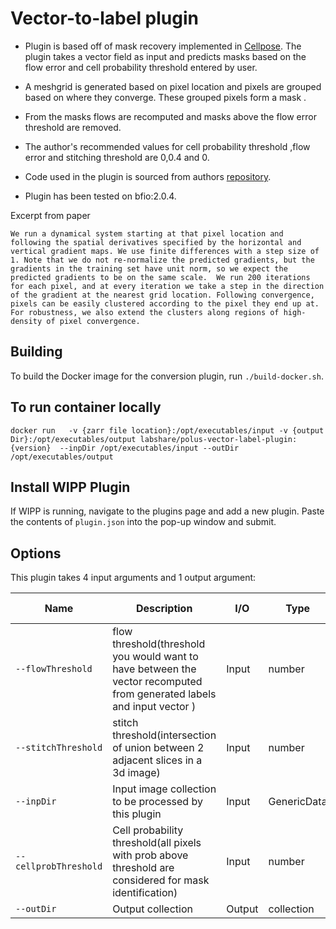 # Vector-to-label plugin
* Plugin is based off of mask recovery implemented in [Cellpose](https://www.biorxiv.org/content/10.1101/2020.02.02.931238v1). 
The plugin takes a vector field as input and predicts masks based on the flow error and cell probability threshold entered by user.

* A meshgrid is generated based on pixel location and pixels are grouped based on where they converge. 
These grouped pixels form a mask . 
* From the masks flows are recomputed and masks above the flow error threshold are removed.
  
* The author's recommended values for cell probability threshold ,flow error and stitching threshold are 0,0.4 and 0. 

* Code used in the plugin is sourced from authors [repository](https://github.com/MouseLand/cellpose/tree/master/cellpose).

* Plugin has been tested on bfio:2.0.4.


Excerpt from paper
  
`We run a dynamical system starting at that pixel location and following the spatial derivatives specified by the horizontal and vertical gradient maps.
We use finite differences with a step size of 1. Note that we do not re-normalize the predicted gradients, but the gradients in the training set have unit norm, so we expect the predicted gradients to be on the same scale. 
We run 200 iterations for each pixel, and at every iteration we take a step in the direction of the gradient at the nearest grid location.
Following convergence, pixels can be easily clustered according to the pixel they end up at. For robustness, we also extend the clusters along regions of high-density of pixel convergence.`


## Building

To build the Docker image for the conversion plugin, run
`./build-docker.sh`.

## To run container locally
  `docker run   -v {zarr file location}:/opt/executables/input -v {output Dir}:/opt/executables/output labshare/polus-vector-label-plugin:{version}  --inpDir /opt/executables/input --outDir /opt/executables/output` 

## Install WIPP Plugin

If WIPP is running, navigate to the plugins page and add a new plugin. Paste the contents of `plugin.json` into the pop-up window and submit.

## Options

This plugin takes 4 input arguments and 1 output argument:

| Name          | Description             | I/O    | Type   | Default values    |   
|---------------|-------------------------|--------|--------|--------|
| `--flowThreshold` | flow threshold(threshold  you would want to  have between the  vector recomputed from generated labels and input vector )| Input | number | 0.8   | 
| `--stitchThreshold` | stitch threshold(intersection of union between 2 adjacent slices in a  3d image) | Input | number |   0 | 
| `--inpDir` | Input image collection to be processed by this plugin | Input | GenericData | n/a  | 
| `--cellprobThreshold` | Cell probability threshold(all pixels with prob above threshold are considered for mask identification) | Input | number |   0 | 
| `--outDir` | Output collection | Output | collection | n/a  | 

